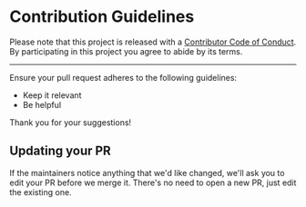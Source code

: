 # Contribution Guidelines

Please note that this project is released with a
[Contributor Code of Conduct](CODE_OF_CONDUCT.md). By participating in this
project you agree to abide by its terms.

---

Ensure your pull request adheres to the following guidelines:

- Keep it relevant
- Be helpful

Thank you for your suggestions!


## Updating your PR

If the maintainers notice anything that we'd like changed, we'll ask you to
edit your PR before we merge it. There's no need to open a new PR, just edit
the existing one.
